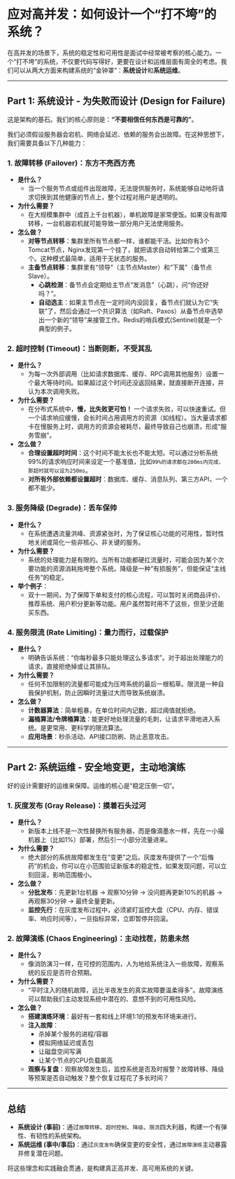 # 应对高并发：如何设计一个“打不垮”的系统？

在高并发的场景下，系统的稳定性和可用性是面试中经常被考察的核心能力。一个“打不垮”的系统，不仅要代码写得好，更要在设计和运维层面有周全的考虑。我们可以从两大方面来构建系统的“金钟罩”：**系统设计**和**系统运维**。

---

## Part 1: 系统设计 - 为失败而设计 (Design for Failure)

这是架构的基石。我们的核心原则是：**“不要相信任何东西是可靠的”**。

我们必须假设服务器会宕机、网络会延迟、依赖的服务会出故障。在这种思想下，我们需要具备以下几种能力：

### 1. 故障转移 (Failover)：东方不亮西方亮

- **是什么？**
  - 当一个服务节点或组件出现故障，无法提供服务时，系统能够自动地将请求切换到其他健康的节点上，整个过程对用户是透明的。
- **为什么需要？**
  - 在大规模集群中（成百上千台机器），单机故障是家常便饭。如果没有故障转移，一台机器宕机就可能导致一部分用户无法使用服务。
- **怎么做？**
  - **对等节点转移**：集群里所有节点都一样，谁都能干活。比如你有3个Tomcat节点，Nginx发现第一个挂了，就把请求自动转给第二个或第三个。这种模式最简单，适用于无状态的服务。
  - **主备节点转移**：集群里有“领导”（主节点Master）和“下属”（备节点Slave）。
    - **心跳检测**：备节点会定期给主节点“发消息”（心跳），问“你还好吗？”。
    - **自动选主**：如果主节点在一定时间内没回复，备节点们就认为它“失联”了，然后会通过一个共识算法（如Raft、Paxos）从备节点中选举出一个新的“领导”来接管工作。Redis的哨兵模式(Sentinel)就是一个典型的例子。

### 2. 超时控制 (Timeout)：当断则断，不受其乱

- **是什么？**
  - 为每一次外部调用（比如请求数据库、缓存、RPC调用其他服务）设置一个最大等待时间。如果超过这个时间还没返回结果，就直接断开连接，并认为本次调用失败。
- **为什么需要？**
  - 在分布式系统中，**慢，比失败更可怕！** 一个请求失败，可以快速重试。但一个请求响应缓慢，会长时间占用调用方的资源（如线程）。当大量请求都卡在慢服务上时，调用方的资源会被耗尽，最终导致自己也崩溃，形成“服务雪崩”。
- **怎么做？**
  - **合理设置超时时间**：这个时间不能太长也不能太短。可以通过分析系统99%的请求响应时间来设定一个基准值，比如`99%的请求都在200ms内完成，那超时就可以设为250ms`。
  - **对所有外部依赖都设置超时**：数据库、缓存、消息队列、第三方API，一个都不能少。

### 3. 服务降级 (Degrade)：丢车保帅

- **是什么？**
  - 在系统遭遇流量洪峰、资源紧张时，为了保证核心功能的可用性，暂时性地关闭或简化一些非核心、非关键的服务。
- **为什么需要？**
  - 系统的处理能力是有限的。当所有功能都硬扛流量时，可能会因为某个次要功能的资源消耗拖垮整个系统。降级是一种“有损服务”，但能保证“主线任务”的稳定。
- **举个例子**：
  - 双十一期间，为了保障下单和支付的核心流程，可以暂时关闭商品评价、推荐系统、用户积分更新等功能。用户虽然暂时用不了这些，但至少还能买东西。

### 4. 服务限流 (Rate Limiting)：量力而行，过载保护

- **是什么？**
  - 明确告诉系统：“你每秒最多只能处理这么多请求”。对于超出处理能力的请求，直接拒绝掉或让其排队。
- **为什么需要？**
  - 任何不加限制的流量都可能成为压垮系统的最后一根稻草。限流是一种自我保护机制，防止因瞬时流量过大而导致系统崩溃。
- **怎么做？**
  - **计数器算法**：简单粗暴，在单位时间内记数，超过阈值就拒绝。
  - **漏桶算法/令牌桶算法**：能更好地处理流量的毛刺，让请求平滑地进入系统。是更常用、更科学的限流算法。
  - **应用场景**：秒杀活动、API接口防刷、防止恶意攻击。

---

## Part 2: 系统运维 - 安全地变更，主动地演练

好的设计需要好的运维来保障。运维的核心是“稳定压倒一切”。

### 1. 灰度发布 (Gray Release)：摸着石头过河

- **是什么？**
  - 新版本上线不是一次性替换所有服务器，而是像滴墨水一样，先在一小撮机器上（比如1%）部署，然后引一小部分流量进来。
- **为什么需要？**
  - 绝大部分的系统故障都发生在“变更”之后。灰度发布提供了一个“后悔药”的机会，你可以在小范围验证新版本的稳定性，如果发现问题，可以立刻回滚，影响范围极小。
- **怎么做？**
  - **分批发布**：先更新1台机器 -> 观察10分钟 -> 没问题再更新10%的机器 -> 再观察30分钟 -> 最终全量更新。
  - **监控先行**：在灰度发布过程中，必须紧盯监控大盘（CPU、内存、错误率、响应时间等），一旦指标异常，立即暂停并回滚。

### 2. 故障演练 (Chaos Engineering)：主动找茬，防患未然

- **是什么？**
  - 像消防演习一样，在可控的范围内，人为地给系统注入一些故障，观察系统的反应是否符合预期。
- **为什么需要？**
  - “平时注入的随机故障，远比半夜发生的真实故障要温柔得多”。故障演练可以帮助我们主动发现系统中潜在的、意想不到的可用性风险。
- **怎么做？**
  - **搭建演练环境**：最好有一套和线上环境1:1的预发布环境来进行。
  - **注入故障**：
    - 杀掉某个服务的进程/容器
    - 模拟网络延迟或丢包
    - 让磁盘空间写满
    - 让某个节点的CPU负载飙高
  - **观察与复盘**：观察故障发生后，监控系统是否及时报警？故障转移、降级等预案是否自动触发？整个恢复过程花了多长时间？

---

## 总结

- **系统设计 (事前)**：通过`故障转移`、`超时控制`、`降级`、`限流`四大利器，构建一个有弹性、有韧性的系统架构。
- **系统运维 (事中/事后)**：通过`灰度发布`确保变更的安全性，通过`故障演练`主动暴露并修复潜在问题。

将这些理念和实践融会贯通，是构建真正高并发、高可用系统的关键。
